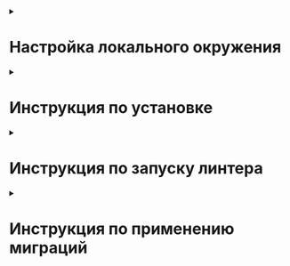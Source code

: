 <details><summary><h1>Настройка локального окружения</h1></summary>

Для внесения изменений в репозиторий необходимо настроить работу внутри devcontainer-а.

- Устновить [Docker Desktop](https://www.docker.com/products/docker-desktop/)
- Установить [Visual Studio Code](https://code.visualstudio.com/download)
- [Настроить Visual Studio Code и Docker для использования Devcontainers](https://code.visualstudio.com/docs/devcontainers/containers#_getting-started)
- [Настроить Git и SSH для работы в Devcontainer](https://code.visualstudio.com/remote/advancedcontainers/sharing-git-credentials)
- [Установить шрифт Meslo Nerd Font для CLI в терминале](https://github.com/romkatv/powerlevel10k?tab=readme-ov-file#fonts)
- По необходимости установить и настроить kubectl, внутри контейнера будут использованы настройки с хоста
- Склонировать этот репозиторий на рабочую станцию
- Открыть директорию с репозиторием через Visual Studio Code
- Установить [рекомендуемые плагины](.vscode/extensions.json) Visual Studio Code
- Ввести `Ctrl+Shift+P` или `Cmd+Shift+P` и выбрать `Dev Containers: Rebuild and Reopen in Container`

</details>

<details><summary><h1>Инструкция по установке</h1></summary>

- Клонируйте репозиторий и перейдите в него.
```bash
git clone git@hub.mos.ru:shift-python/y2024/homeworks/vstakrotskij/transaction_service.git
```
- Создайте файл .env, в корневой папке проекта, с переменными окружения.
```
SECRET = (секрет для создания токена)
```
- Для установки виртуального окружения с помощью Poetry нужно установить его через pip:
```bash
pip install poetry
```
- Для установки зависимостей выполните команду:

```bash
poetry install
```
- Для запуска API выполните команду:
```bash
python src/app/main.py
```

</details>

<details><summary><h1>Инструкция по запуску линтера</h1></summary>

- Для установки виртуального окружения с помощью Poetry нужно установить его через pip:
```bash
pip install poetry
```
- Для установки зависимостей выполните команду:

```bash
poetry install
```
- Для запуска линтера выполните команду:

```bash
flake8 src/
```

</details>
<details><summary><h1>Инструкция по применению миграций</h1></summary>
Миграции необходимо применять после выполнения миграций в auth service.
- При активированом виртуальном окружени и доступной бд выполните команду:

```bash
alembic upgrade head
```
</details>
